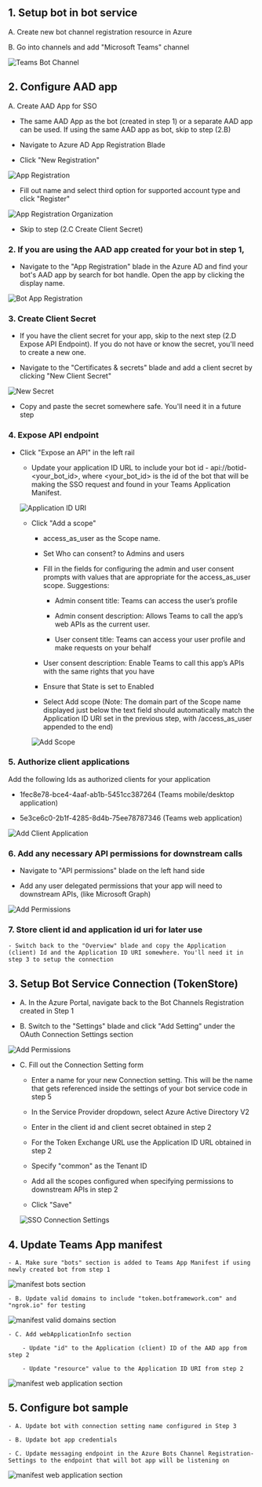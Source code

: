 
## 1. Setup bot in bot service

A. Create new bot channel registration resource in Azure

B. Go into channels and add "Microsoft Teams" channel

![Teams Bot Channel](sso_media/image002.jpg)

## 2. Configure AAD app

A. Create AAD App for SSO

- The same AAD App as the bot  (created in step 1) or a separate AAD app can be used. If using the same AAD app as bot, skip to step (2.B)

- Navigate to Azure AD App Registration Blade

- Click "New Registration"

![App Registration](sso_media/image003.png)

- Fill out name and select third option for supported account type and click "Register"

![App Registration Organization](sso_media/image004.png)

- Skip to step (2.C Create Client Secret)


### 2. If you are using the AAD app created for your bot in step 1, 
- Navigate to the "App Registration" blade in the Azure AD and find your bot's AAD app by search for bot handle. Open the app by clicking the display name.

![Bot App Registration](sso_media/image005.png)

### 3. Create Client Secret

- If you have the client secret for your app, skip to the next step (2.D Expose API Endpoint). If you do not have or know the secret, you'll need to create a new one.

- Navigate to the "Certificates & secrets" blade and add a client secret by clicking "New Client Secret"

![New Secret](sso_media/image008.jpg)

- Copy and paste the secret somewhere safe. You'll need it in a future step

### 4. Expose API endpoint

- Click "Expose an API" in the left rail

    - Update your application ID URL to include your bot id - api://botid-<your_bot_id>, where <your_bot_id> is the id of the bot that will be making the SSO request and found in your Teams Application Manifest.

    ![Application ID URI](sso_media/image009.png)

    - Click "Add a scope"

        - access_as_user as the Scope name.

        - Set Who can consent? to Admins and users

        - Fill in the fields for configuring the admin and user consent prompts with values that are appropriate for the access_as_user scope. Suggestions:

            - Admin consent title: Teams can access the user’s profile

            - Admin consent description: Allows Teams to call the app’s web APIs as the current user.

            - User consent title: Teams can access your user profile and make requests on your behalf

        - User consent description: Enable Teams to call this app’s APIs with the same rights that you have

        - Ensure that State is set to Enabled

        - Select Add scope (Note: The domain part of the Scope name displayed just below the text field should automatically match the Application ID URI set in the previous step, with /access_as_user appended to the end)

        ![Add Scope](sso_media/image010.png)

### 5. Authorize client applications

Add the following Ids as authorized clients for your application

- 1fec8e78-bce4-4aaf-ab1b-5451cc387264 (Teams mobile/desktop application)

- 5e3ce6c0-2b1f-4285-8d4b-75ee78787346 (Teams web application)

![Add Client Application](sso_media/image012.jpg)

### 6. Add any necessary API permissions for downstream calls

- Navigate to "API permissions" blade on the left hand side

- Add any user delegated permissions that your app will need to downstream APIs, (like Microsoft Graph)

![Add Permissions](sso_media/image013.png)

### 7. Store client id and application id uri for later use 
    - Switch back to the "Overview" blade and copy the Application (client) Id and the Application ID URI somewhere. You'll need it in step 3 to setup the connection

## 3. Setup Bot Service Connection (TokenStore)

- A. In the Azure Portal, navigate back to the Bot Channels Registration created in Step 1

- B. Switch to the "Settings" blade and click "Add Setting" under the OAuth Connection Settings section

![Add Permissions](sso_media/image016.jpg)

- C. Fill out the Connection Setting form

    - Enter a name for your new Connection setting. This will be the name that gets referenced inside the settings of your bot service code in step 5

    - In the Service Provider dropdown, select Azure Active Directory V2

    - Enter in the client id and client secret obtained in step 2

    - For the Token Exchange URL use the Application ID URL obtained in step 2

    - Specify "common" as the Tenant ID

    - Add all the scopes configured when specifying permissions to downstream APIs in step 2

    - Click "Save"

    ![SSO Connection Settings](sso_media/image017.png)

## 4. Update Teams App manifest

    - A. Make sure "bots" section is added to Teams App Manifest if using newly created bot from step 1

![manifest bots section](sso_media/image018.png)

    - B. Update valid domains to include "token.botframework.com" and "ngrok.io" for testing

![manifest valid domains section](sso_media/image021.jpg)

    - C. Add webApplicationInfo section

        - Update "id" to the Application (client) ID of the AAD app from step 2

        - Update "resource" value to the Application ID URI from step 2

![manifest web application section](sso_media/image022.png)

## 5. Configure bot sample

    - A. Update bot with connection setting name configured in Step 3

    - B. Update bot app credentials

    - C. Update messaging endpoint in the Azure Bots Channel Registration-Settings to the endpoint that will bot app will be listening on

![manifest web application section](sso_media/image025.jpg)